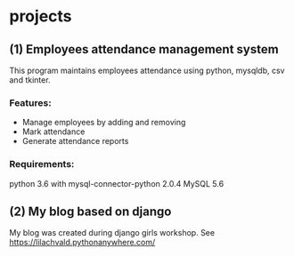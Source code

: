 # projects
## (1) Employees attendance management system
This program maintains employees attendance using python, mysqldb, csv and tkinter.
### Features:
* Manage employees by adding and removing
* Mark attendance
* Generate attendance reports
### Requirements:
python 3.6 with mysql-connector-python 2.0.4
MySQL 5.6

## (2) My blog based on django
My blog was created during django girls workshop.
See https://lilachvald.pythonanywhere.com/
